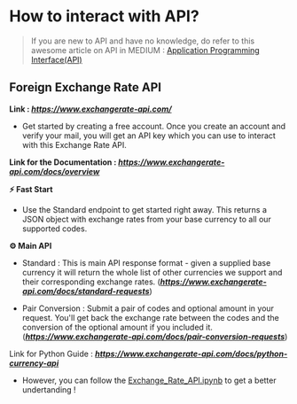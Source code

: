 # How to interact with API?
> If you are new to API and have no knowledge, do refer to this awesome article on API in MEDIUM : <a href="https://medium.com/@basubinayak05/application-programming-interface-3c31ce6a4be3">Application Programming Interface(API)</a>

## Foreign Exchange Rate API
**Link : *https://www.exchangerate-api.com/***

- Get started by creating a free account. Once you create an account and verify your mail, you will get an API key which you can use to interact with this Exchange Rate API. 

**Link for the Documentation : *https://www.exchangerate-api.com/docs/overview***

**⚡ Fast Start**
- Use the Standard endpoint to get started right away. This returns a JSON object with exchange rates from your base currency to all our supported codes.


**⚙️ Main API**
- Standard : This is main API response format - given a supplied base currency it will return the whole list of other currencies we support and their corresponding exchange rates. (***https://www.exchangerate-api.com/docs/standard-requests***)

- Pair Conversion : Submit a pair of codes and optional amount in your request. You'll get back the exchange rate between the codes and the conversion of the optional amount if you included it. (***https://www.exchangerate-api.com/docs/pair-conversion-requests***)

Link for Python Guide : ***https://www.exchangerate-api.com/docs/python-currency-api***

- However, you can follow the <a href="https://github.com/basu-binayak/Web-Scraping/blob/6e968f6b81e705df04da9b60ae5c172eabb9f135/API/Exchange_Rate_API.ipynb">Exchange_Rate_API.ipynb</a> to get a better undertanding !







